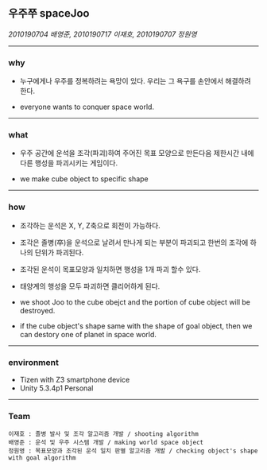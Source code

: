 ## 우주쭈 spaceJoo
*2010190704 배영준, 2010190717 이재호, 2010190707 정원영*






- - -




### why
- 누구에게나 우주를 정복하려는 욕망이 있다. 우리는 그 욕구를 손안에서 해결하려 한다.


- everyone wants to conquer space world.
- - -

### what
-	우주 공간에 운석을 조각(파괴)하여 주어진 목표 모양으로 만든다음 제한시간 내에 다른 행성을 파괴시키는 게임이다.

- we make cube object to specific shape
- - - -

### how

-	조각하는 운석은 X, Y, Z축으로 회전이 가능하다.

-	조각은 졸병(卒)을 운석으로 날려서 만나게 되는 부분이 파괴되고 한번의 조각에 하나의 단위가 파괴된다.
-	조각된 운석이 목표모양과 일치하면 행성을 1개 파괴 할수 있다.

-	태양계의 행성을 모두 파괴하면 클리어하게 된다.



- we shoot Joo to the cube obejct and the portion of cube object will be destroyed.

- if the cube object's shape same with the shape of goal object, then we can destory one of planet in space world.
- - -
### environment
- Tizen with Z3 smartphone device
- Unity 5.3.4p1 Personal

- - -

### Team
	이재호 : 졸병 발사 및 조각 알고리즘 개발 / shooting algorithm
	배영준 : 운석 및 우주 시스템 개발 / making world space object
	정원영 : 목표모양과 조각된 운석 일치 판별 알고리즘 개발 / checking object's shape with goal algorithm